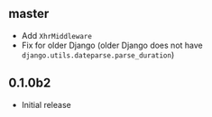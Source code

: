 ## master

* Add `XhrMiddleware`
* Fix for older Django (older Django does not have `django.utils.dateparse.parse_duration`)

## 0.1.0b2

* Initial release
